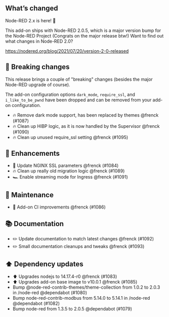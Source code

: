 ## What’s changed

Node-RED 2.x is here! 🎉 

This add-on ships with Node-RED 2.0.5, which is a major version bump for the Node-RED Project (Congrats on the major release btw!)
Want to find out what changes in Node-RED 2.0?

https://nodered.org/blog/2021/07/20/version-2-0-released

## 🚨 Breaking changes

This release brings a couple of "breaking" changes (besides the major Node-RED upgrade of course).

The add-on configuration options `dark_mode`, `require_ssl`, and `i_like_to_be_pwnd` have been dropped
and can be removed from your add-on configuration.

- 🔥 Remove dark mode support, has been replaced by themes @frenck (#1087)
- 🔥 Clean up HIBP logic, as it is now handled by the Supervisor @frenck (#1090)
- 🔥 Clean up unused require_ssl setting @frenck (#1095)

## 🚀 Enhancements

- 🔑 Update NGINX SSL parameters @frenck (#1084)
- 🔥 Clean up really old migration logic @frenck (#1089)
- 🏎 Enable streaming mode for Ingress @frenck (#1091)

## 🧰 Maintenance

- 🚀 Add-on CI improvements @frenck (#1086)

## 📚 Documentation

- ✏️ Update documentation to match latest changes @frenck (#1092)
- ✏️ Small documentation cleanups and tweaks @frenck (#1093)

## ⬆️ Dependency updates

- ⬆️ Upgrades nodejs to 14.17.4-r0 @frenck (#1083)
- ⬆️ Upgrades add-on base image to v10.0.1 @frenck (#1085)
- Bump @node-red-contrib-themes/theme-collection from 1.0.2 to 2.0.3 in /node-red @dependabot (#1080)
- Bump node-red-contrib-modbus from 5.14.0 to 5.14.1 in /node-red @dependabot (#1082)
- Bump node-red from 1.3.5 to 2.0.5 @dependabot (#1079)
